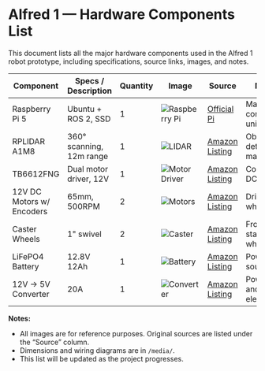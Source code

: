 # Alfred 1 — Hardware Components List

This document lists all the major hardware components used in the Alfred 1 robot prototype, including specifications, source links, images, and notes.

| Component | Specs / Description | Quantity | Image | Source | Notes |
|-----------|------------------|----------|-------|--------|-------|
| Raspberry Pi 5 | Ubuntu + ROS 2, SSD | 1 | ![Raspberry Pi](../media/raspberry_pi.png) | [Official Pi](https://www.raspberrypi.com/) | Main computing unit |
| RPLIDAR A1M8 | 360° scanning, 12m range | 1 | ![LIDAR](../media/lidar.png) | [Amazon Listing](https://www.amazon.com/example-link) | Obstacle detection / mapping |
| TB6612FNG | Dual motor driver, 12V | 1 | ![Motor Driver](../media/tb6612.png) | [Amazon Listing](https://www.amazon.com/example-link) | Controls 2 DC motors |
| 12V DC Motors w/ Encoders | 65mm, 500RPM | 2 | ![Motors](../media/motors.png) | [Amazon Listing](https://www.amazon.com/example-link) | Drive wheels |
| Caster Wheels | 1" swivel | 2 | ![Caster](../media/caster.png) | [Amazon Listing](https://www.amazon.com/example-link) | Front stabilizing wheels |
| LiFePO4 Battery | 12.8V 12Ah | 1 | ![Battery](../media/battery.png) | [Amazon Listing](https://www.amazon.com/example-link) | Power source |
| 12V → 5V Converter | 20A | 1 | ![Converter](../media/converter.png) | [Amazon Listing](https://www.amazon.com/example-link) | Powers Pi and electronics |

**Notes:**
- All images are for reference purposes. Original sources are listed under the “Source” column.
- Dimensions and wiring diagrams are in `/media/`.
- This list will be updated as the project progresses.

